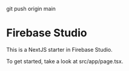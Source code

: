 git push origin main
# Firebase Studio

This is a NextJS starter in Firebase Studio.

To get started, take a look at src/app/page.tsx.
